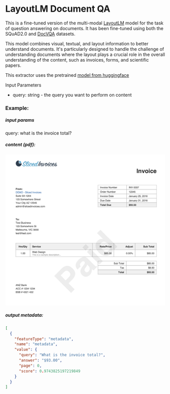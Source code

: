 # LayoutLM Document QA

This is a fine-tuned version of the multi-modal [LayoutLM](https://aka.ms/layoutlm) model for the task of question answering on documents. It has been fine-tuned using both the SQuAD2.0 and [DocVQA](https://www.docvqa.org/) datasets.

This model combines visual, textual, and layout information to better understand documents. It's particularly designed to handle the challenge of understanding documents where the layout plays a crucial role in the overall understanding of the content, such as invoices, forms, and scientific papers.

This extractor uses the pretrained [model from huggingface](https://huggingface.co/impira/layoutlm-document-qa)

Input Parameters
- query: string - the query you want to perform on content

### Example:
##### input params
query: what is the invoice total?

##### content (pdf):
![Invoice](invoice-example.png)

##### output metadata:
```json
[
  {
    "featureType": "metadata",
    "name": "metadata",
    "value": {
      "query": "What is the invoice total?",
      "answer": "$93.00",
      "page": 0,
      "score": 0.9743825197219849
    }
  }
]
```